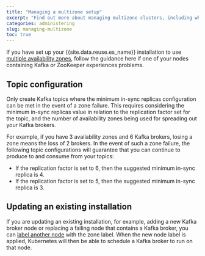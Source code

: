 ```yaml
---
title: "Managing a multizone setup"
excerpt: "Find out more about managing multizone clusters, including what to do in the event of a failure."
categories: administering
slug: managing-multizone
toc: true
---
```


If you have set up your {{site.data.reuse.es_name}} installation to use [multiple availability zones](../../installing/preparing-multizone/), follow the guidance here if one of your nodes containing Kafka or ZooKeeper experiences problems.

## Topic configuration

Only create Kafka topics where the minimum in-sync replicas configuration can be met in the event of a zone failure. This requires considering the minimum in-sync replicas value in relation to the replication factor set for the topic, and the number of availability zones being used for spreading out your Kafka brokers.

For example, if you have 3 availability zones and 6 Kafka brokers, losing a zone means the loss of 2 brokers. In the event of such a zone failure, the following topic configurations will guarantee that you can continue to produce to and consume from your topics:

- If the replication factor is set to 6, then the suggested minimum in-sync replica is 4.
- If the replication factor is set to 5, then the suggested minimum in-sync replica is 3.

## Updating an existing installation

If you are updating an existing installation, for example, adding a new Kafka broker node or replacing a failing node that contains a Kafka broker, you can [label another node](../../installing/preparing-multizone/#zone-awareness) with the zone label. When the new node label is applied, Kubernetes will then be able to schedule a Kafka broker to run on that node.
